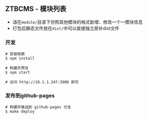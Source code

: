 ## ZTBCMS - 模块列表

- 请在`module/`目录下仿照其他模块的格式新增、修改一个一模块信息
- 打包后静态文件放在`dist/`中可以直接独立房补dist文件


### 开发

```shell
# 安装依赖
$ npm install 

# 构建并预览
$ npm start

# 访问 http://10.1.1.247:3000 即可
```

### 发布到github-pages

```shell 
# 构建并推送到 github-pages 分支
$ make deploy
```
